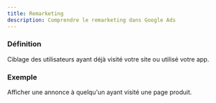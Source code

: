 ```yaml
---
title: Remarketing
description: Comprendre le remarketing dans Google Ads
---
```


### Définition
Ciblage des utilisateurs ayant déjà visité votre site ou utilisé votre app.

### Exemple
Afficher une annonce à quelqu'un ayant visité une page produit.